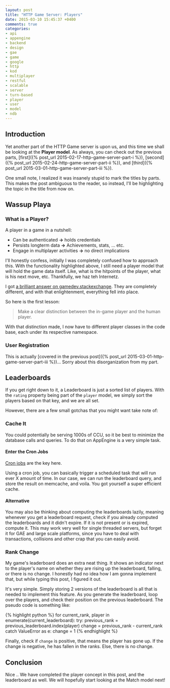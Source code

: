 ```yaml
---
layout: post
title: "HTTP Game Server: Players"
date: 2015-03-10 15:45:37 +0400
comments: true
categories: 
- api
- appengine
- backend
- design
- gae
- game
- google
- http
- kod
- multiplayer
- restful
- scalable
- server
- turn-based
- player
- user
- model
- ndb
---
```


## Introduction

Yet another part of the HTTP Game server is upon us, and this time we shall be looking at the **Player model**. As always, you can check out the previous parts, [first]({% post_url 2015-02-17-http-game-server-part-i %}), [second]({% post_url 2015-02-24-http-game-server-part-ii %}), and [third]({% post_url 2015-03-01-http-game-server-part-iii %}).

One small note, I realized it was insanely stupid to mark the titles by parts. This makes the post ambiguous to the reader, so instead, I'll be highlighting the topic in the title from now on.

## Wassup Playa

### What is a Player?

A player in a game in a nutshell:

- Can be authenticated __->__ holds credentials
- Persists longterm data __->__ Achievements, stats, ... etc.
- Engage in multiplayer activities __->__ no direct implications

I'll honestly confess, initially I was completely confused how to approach this. With the functionality highlighted above, I still need a player model that will hold the game data itself. Like, what is the hitpoints of the player, what is his next move, etc. Thankfully, we haz teh Internetz.

I got [a brilliant answer on gamedev.stackexchange](http://gamedev.stackexchange.com/questions/80436/user-vs-player-model). They are completely different, and with that enlightenment, everything fell into place.

So here is the first lesson:

> Make a clear distinction between the in-game player and the human player.

With that distinction made, I now have to different player classes in the code base, each under its respective namespace.

### User Registration

This is actually [covered in the previous post]({% post_url 2015-03-01-http-game-server-part-iii %})... Sorry about this disorganization from my part.

## Leaderboards

If you get right down to it, a Leaderboard is just a sorted list of players. With the `rating` property being part of the `player` model, we simply sort the players based on that key, and we are all set.

However, there are a few small gotchas that you might want take note of:

### Cache It

You could potentially be serving 1000s of CCU, so it be best to minimize the database calls and queries. To do that on AppEngine is a very simple task.

#### Enter the Cron Jobs

[Cron jobs](https://cloud.google.com/appengine/docs/python/config/cron) are the key here. 

Using a cron job, you can basically trigger a scheduled task that will run ever X amount of time. In our case, we can run the leaderboard query, and store the result on memcache, and voila. You got yourself a super efficient cache.

#### Alternative

You may also be thinking about computing the leaderboards lazily, meaning whenever you get a leaderboard request, check if you already computed the leaderboards and it didn't expire. If it is not present or is expired, compute it. This may work very well for single threaded servers, but forget it for GAE and large scale platforms, since you have to deal with transactions, collisions and other crap that you can easily avoid.

### Rank Change

My game's leaderboard does an extra neat thing. It shows an indicator next to the player's name on whether they are rising up the leaderboard, falling, or there is no change. I honestly had no idea how I am gonna implement that, but while typing this post, I figured it out.

It's very simple. Simply storing 2 versions of the leaderboard is all that is needed to implement this feature. As you generate the leaderboard, loop over the players, and check their position on the previous leaderboard. The pseudo code is something like:

{% highlight python %}
for current_rank, player in enumerate(current_leaderboard):
  try:
    previous_rank = previous_leaderboard.index(player)
    change = previous_rank - current_rank
  catch ValueError as e:
    change = 1
{% endhighlight %}

Finally, check if `change` is positive, that means the player has gone up. If the change is negative, he has fallen in the ranks. Else, there is no change.

## Conclusion

Nice .. We have completed the player concept in this post, and the leaderboard as well. We will hopefully start looking at the Match model next!
